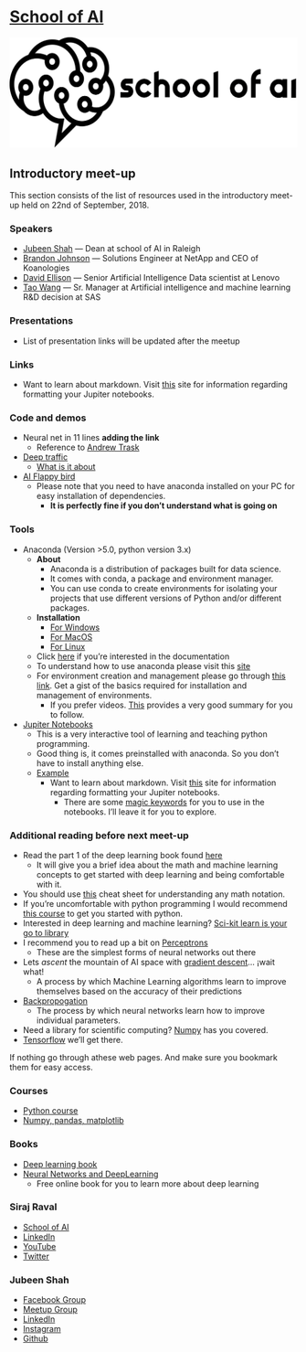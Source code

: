 #  [School of AI ](https://www.theschool.ai)
![School of AI](01-Meetup-Introductory/resource/School-of-ai-logo.png)

## Introductory meet-up 

This section consists of the list of resources used in the introductory meet-up held on 22nd of September, 2018. 

###  Speakers

* [Jubeen Shah](http://linkedin.com/in/jubeen-shah) — Dean at school of AI in Raleigh
* [Brandon Johnson](https://www.linkedin.com/in/bjohn5on) — Solutions Engineer at NetApp and CEO of Koanologies
* [David Ellison](https://www.linkedin.com/in/ellisondavid) — Senior Artificial Intelligence Data scientist at Lenovo
* [Tao Wang](https://www.linkedin.com/in/tao-wang-9b2a5316) — Sr. Manager at Artificial intelligence and machine learning R&D decision at SAS

###  Presentations
* List of presentation links will be updated after the meetup 

###  Links 
* Want to learn about markdown. Visit [this](https://daringfireball.net/projects/markdown/basics) site for information regarding formatting your Jupiter notebooks. 

###  Code and demos

* Neural net in 11 lines **adding the link**
	* Reference to [Andrew Trask](https://iamtrask.github.io/2015/07/12/basic-python-network/)
* [Deep traffic ](https://selfdrivingcars.mit.edu/deeptraffic/)
	* [What is it about](https://selfdrivingcars.mit.edu/deeptraffic-about/)
* [AI Flappy bird](https://github.com/yenchenlin/DeepLearningFlappyBird)
	* Please note that you need to have anaconda installed on your PC for easy installation of dependencies. 
		* **It is perfectly fine if you don’t understand what is going on**
        
###  Tools 
* Anaconda (Version >5.0, python version 3.x)
	* **About**
		* Anaconda is a distribution of packages built for data science. 
		* It comes with conda, a package and environment manager. 
		* You can use conda to create environments for isolating your projects that use different versions of Python and/or different packages.
	* **Installation**
		* [For Windows](https://www.anaconda.com/download/#windows)
		* [For MacOS](https://www.anaconda.com/download/#macos)
		* [For Linux](https://www.anaconda.com/download/#linux)
	* Click [here](https://docs.anaconda.com/anaconda/) if you’re interested in the documentation
	* To understand how to use anaconda please visit this [site](https://docs.anaconda.com/anaconda/navigator/k)
	* For environment creation and management please go through [this link](https://conda.io/docs/user-guide/tasks/manage-environments.html). Get a gist of the basics required for installation and management of environments. 
		* If you prefer videos. [This](https://youtu.be/EGaw6VXV3GI) provides a very good summary for you to follow. 
* [Jupiter Notebooks](http://jupyter.org/)
	* This is a very interactive tool of learning and teaching python programming. 
	* Good thing is, it comes preinstalled with anaconda. So you don’t have to install anything else. 
	* [Example](https://github.com/jubeenshah/tensorflow-projects/blob/master/04_Uda/02_ConvolutionalNeuralNetworks/07_ConvolutionalNetworks/06_ConvolutionalNetworkInTensorFlow/06_Convolutional-Network-in-TensorFlow.ipynb)
		* Want to learn about markdown. Visit [this](https://daringfireball.net/projects/markdown/basics) site for information regarding formatting your Jupiter notebooks.
			* There are some [magic keywords](http://ipython.readthedocs.io/en/stable/interactive/magics.html) for you to use in the notebooks. I’ll leave it for you to explore. 



###  Additional reading before next meet-up 

* Read the part 1 of the deep learning book found [here](http://www.deeplearningbook.org/)
	* It will give you a brief idea about the math and machine learning concepts to get started with deep learning and being comfortable with it. 
* You should use [this](https://www.flickr.com/photos/95869671@N08/40544016221) cheat sheet for understanding any math notation. 
* If you’re uncomfortable with python programming I would recommend [this course](https://www.udacity.com/course/programming-foundations-with-python—ud036) to get you started with python. 
* Interested in deep learning and machine learning? [Sci-kit learn is your go to library ](http://scikit-learn.org/)
* I recommend you to read up a bit on [Perceptrons](https://en.wikipedia.org/wiki/Perceptron)
	* These are the simplest forms of neural networks out there 
* Lets *ascent* the mountain of AI space with [gradient descent](https://en.wikipedia.org/wiki/Gradient_descent)... ¡wait what!
	* A process by which Machine Learning algorithms learn to improve themselves based on the accuracy of their predictions
* [Backpropogation](http://neuralnetworksanddeeplearning.com/chap2.html) 
	* The process by which neural networks learn how to improve individual parameters. 
* Need a library for scientific computing? [Numpy](http://www.numpy.org/) has you covered. 
* [Tensorflow](http://tensorflow.org/) we’ll get there. 

If nothing go through athese web pages. And make sure you bookmark them for easy access. 

###  Courses 

* [Python course](https://www.udacity.com/course/programming-foundations-with-python—ud036) 
* [Numpy, pandas, matplotlib](https://www.udacity.com/course/intro-to-data-analysis—ud170) 


###  Books 
* [Deep learning book ](http://www.deeplearningbook.org/)
* [Neural Networks and DeepLearning](http://neuralnetworksanddeeplearning.com/) 
	* Free online book for you to learn more about deep learning 
 

###  Siraj Raval
* [School of AI](https://www.theschool.ai)
* [LinkedIn](https://www.linkedin.com/in/sirajraval)
* [YouTube](https://www.youtube.com/c/sirajraval) 
* [Twitter](https://twitter.com/sirajraval)

### Jubeen Shah
* [Facebook Group](https://m.facebook.com/groups/school.of.ai.raleigh/)
* [Meetup Group](http://meetu.ps/c/442kX/GGYTz/a)
* [LinkedIn](https://www.linkedin.com/in/jubeen-shah/)
* [Instagram](https://www.instagram.com/jubeen_shah/) 
* [Github](https://github.com/jubeenshah)


